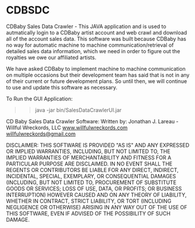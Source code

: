 CDBSDC
======

CDBaby Sales Data Crawler - This JAVA application and is used to 
autmatically login to a CDBaby artist account and web crawl and download 
all of the account sales data. This software was built because CDBaby 
has no way for automatic machine to machine communication/retrieval of 
detailed sales data information, which we need in order to figure out the 
royalties we owe our affiliated artists.

We have asked CDBaby to implement machine to machine communication on 
multiple occasions but their development team has said that is not in 
any of their current or future development plans.  So until then, we will
continue to use and update this software as necessary.

To Run the GUI Application:
>> java -jar bin/SalesDataCrawlerUI.jar

 CD Baby Sales Data Crawler Software:
 	Written by: Jonathan J. Lareau - Willful Wreckords, LLC
 	www.willfulwreckords.com
  willfulwreckords@gmail.com
 
 DISCLAIMER:
 THIS SOFTWARE IS PROVIDED "AS IS" AND ANY EXPRESSED OR IMPLIED 
 WARRANTIES, INCLUDING, BUT NOT LIMITED TO, THE IMPLIED 
 WARRANTIES OF MERCHANTABILITY AND FITNESS FOR A PARTICULAR 
 PURPOSE ARE DISCLAIMED. IN NO EVENT SHALL THE REGENTS OR 
 CONTRIBUTORS BE LIABLE FOR ANY DIRECT, INDIRECT, INCIDENTAL, 
 SPECIAL, EXEMPLARY, OR CONSEQUENTIAL DAMAGES (INCLUDING, BUT 
 NOT LIMITED TO, PROCUREMENT OF SUBSTITUTE GOODS OR SERVICES; 
 LOSS OF USE, DATA, OR PROFITS; OR BUSINESS INTERRUPTION) HOWEVER 
 CAUSED AND ON ANY THEORY OF LIABILITY, WHETHER IN CONTRACT, 
 STRICT LIABILITY, OR TORT (INCLUDING NEGLIGENCE OR OTHERWISE) 
 ARISING IN ANY WAY OUT OF THE USE OF THIS SOFTWARE, EVEN IF 
 ADVISED OF THE POSSIBILITY OF SUCH DAMAGE.
